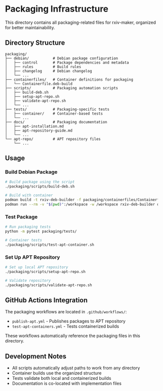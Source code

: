 # Packaging Infrastructure

This directory contains all packaging-related files for rxiv-maker, organized for better maintainability.

## Directory Structure

```
packaging/
├── debian/           # Debian package configuration
│   ├── control       # Package dependencies and metadata
│   ├── rules         # Build rules
│   ├── changelog     # Debian changelog
│   └── ...
├── containerfiles/   # Container definitions for packaging
│   └── Containerfile.deb-build
├── scripts/          # Packaging automation scripts
│   ├── build-deb.sh
│   ├── setup-apt-repo.sh
│   ├── validate-apt-repo.sh
│   └── ...
├── tests/            # Packaging-specific tests
│   ├── container/    # Container-based tests
│   └── ...
├── docs/             # Packaging documentation
│   ├── apt-installation.md
│   ├── apt-repository-guide.md
│   └── ...
└── apt-repo/         # APT repository files
    └── ...
```

## Usage

### Build Debian Package

```bash
# Build package using the script
./packaging/scripts/build-deb.sh

# Build with container
podman build -t rxiv-deb-builder -f packaging/containerfiles/Containerfile.deb-build .
podman run --rm -v "$(pwd)":/workspace -w /workspace rxiv-deb-builder dpkg-buildpackage -b -uc -us
```

### Test Package

```bash
# Run packaging tests
python -m pytest packaging/tests/

# Container tests
./packaging/scripts/test-apt-container.sh
```

### Set Up APT Repository

```bash
# Set up local APT repository
./packaging/scripts/setup-apt-repo.sh

# Validate repository
./packaging/scripts/validate-apt-repo.sh
```

## GitHub Actions Integration

The packaging workflows are located in `.github/workflows/`:
- `publish-apt.yml` - Publishes packages to APT repository
- `test-apt-containers.yml` - Tests containerized builds

These workflows automatically reference the packaging files in this directory.

## Development Notes

- All scripts automatically adjust paths to work from any directory
- Container builds use the organized structure
- Tests validate both local and containerized builds
- Documentation is co-located with implementation files